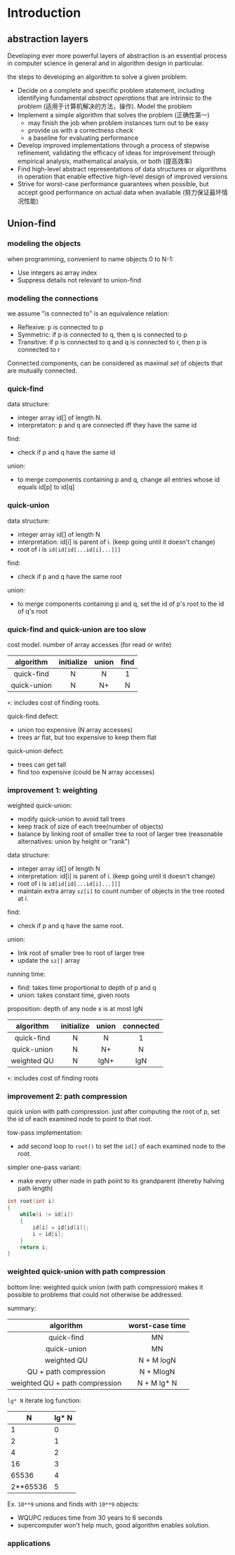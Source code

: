 # Introduction

## abstraction layers

Developing ever more powerful layers of abstraction is an essential process in computer science in general and in algorithm design in particular.

the steps to developing an algorithm to solve a given problem:

- Decide on a complete and specific problem statement, including identifying fundamental _abstract operations_ that are intrinsic to the problem (适用于计算机解决的方法，操作). Model the problem
- Implement a simple algorithm that solves the problem (正确性第一)
  - may finish the job when problem instances turn out to be easy
  - provide us with a correctness check
  - a baseline for evaluating performance
- Develop improved implementations through a process of stepwise refinement, validating the efficacy of ideas for improvement through empirical analysis, mathematical analysis, or both  (提高效率)
- Find high-level abstract representations of data structures or algorithms in operation that enable effective high-level design of improved versions
- Strive for worst-case performance guarantees when possible, but accept good performance on actual data when available (努力保证最坏情况性能)

## Union-find

### modeling the objects

when programming, convenient to name objects 0 to N-1:

- Use integers as array index
- Suppress details not relevant to union-find

### modeling the connections

we assume "is connected to" is an equivalence relation:

- Reflexive: p is connected to p
- Symmetric: if p is connected to q, then q is connected to p
- Transitive: if p is connected to q and q is connected to r, then p is connected to r

Connected components, can be considered as maximal _set_ of objects that are mutually connected.

### quick-find

data structure:

- integer array id[] of length N.
- interpretaton: p and q are connected iff they have the same id

find:

- check if p and q have the same id

union:

- to merge components containing p and q, change all entries whose id equals id[p] to id[q]

### quick-union

data structure:

- integer array id[] of length N
- interpretation: id[i] is parent of i. (keep going until it doesn't change)
- root of i is `id[id[id[...id[i]...]]]`

find:

- check if p and q have the same root

union:

- to merge components containing p and q, set the id of p's root to the id of q's root

### quick-find and quick-union are too slow

cost model. number of array accesses (for read or write)

|algorithm|initialize|union|find|
|:-----:|:-----:|:------:|:----:|
|quick-find|N|N|1|
|quick-union|N|N+|N|

`+`: includes cost of finding roots.

quick-find defect:

- union too expensive (N array accesses)
- trees ar flat, but too expensive to keep them flat

quick-union defect:

- trees can get tall
- find too expensive (could be N array accesses)

### improvement 1: weighting

weighted quick-union:

- modify quick-union to avoid tall trees
- keep track of size of each tree(number of objects)
- balance by linking root of smaller tree to root of larger tree (reasonable alternatives: union by height or "rank")

data structure:

- integer array id[] of length N
- interpretation: id[i] is parent of i. (keep going until it doesn't change)
- root of i is `id[id[id[...id[i]...]]]`
- maintain extra array `sz[i]` to count number of objects in the tree rooted at i.

find:

- check if p and q have the same root.

union:

- link root of smaller tree to root of larger tree
- update the `sz[]` array

running time:

- find: takes time proportional to depth of p and q
- union: takes constant time, given roots

proposition: depth of any node x is at most lgN


|algorithm|initialize|union|connected|
|:-----:|:-----:|:------:|:----:|
|quick-find|N|N|1|
|quick-union|N|N+|N|
|weighted QU|N|lgN+|lgN|

`+`: includes cost of finding roots

### improvement 2: path compression

quick union with path compression. just after computing the root of p, set the id of each examined node to point to that root.

tow-pass implementation:

- add second loop to `root()` to set the `id[]` of each examined node to the root.

simpler one-pass variant:

- make every other node in path point to its grandparent (thereby halving path length)

```c
int root(int i)
{
    while(i != id[i])
    {
        id[i] = id[id[i]];
        i = id[i];
    }
    return i;
}
```

### weighted quick-union with path compression

bottom line: weighted quick union (with path compression) makes it possible to problems that could not otherwise be addressed.

summary:

|algorithm|worst-case time|
|:------:|:--------------:|
|quick-find|MN|
|quick-union|MN|
|weighted QU|N + M logN|
|QU + path compression|N + MlogN|
|weighted QU + path compression|N + M lg* N|

`lg* N` iterate log function:

|N|lg* N|
|-|-|
|1|0|
|2|1|
|4|2|
|16|3|
|65536|4|
|2**65536|5|

Ex. `10**9` unions and finds with `10**9` objects:

- WQUPC reduces time from 30 years to 6 seconds
- supercomputer won't help much, good algorithm enables solution.

### applications
